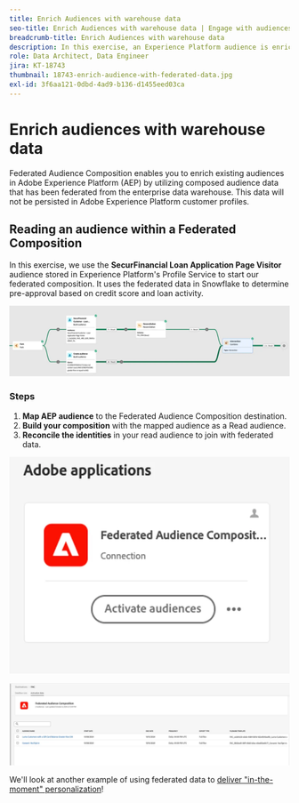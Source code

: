 ```yaml
---
title: Enrich Audiences with warehouse data
seo-title: Enrich Audiences with warehouse data | Engage with audiences directly from your data warehouse using Federated Audience Composition
breadcrumb-title: Enrich Audiences with warehouse data
description: In this exercise, an Experience Platform audience is enriched with warehouse data.
role: Data Architect, Data Engineer
jira: KT-18743
thumbnail: 18743-enrich-audience-with-federated-data.jpg
exl-id: 3f6aa121-0dbd-4ad9-b136-d1455eed03ca
---
```

# Enrich audiences with warehouse data

Federated Audience Composition enables you to enrich existing audiences in Adobe Experience Platform (AEP) by utilizing composed audience data that has been federated from the enterprise data warehouse. This data will not be persisted in Adobe Experience Platform customer profiles.

## Reading an audience within a Federated Composition

In this exercise, we use the **SecurFinancial Loan Application Page Visitor** audience stored in Experience Platform's Profile Service to start our federated composition. It uses the federated data in Snowflake to determine pre-approval based on credit score and loan activity.

![federated-composition-example](assets/snowflake-preapproval.png)

### Steps

1. **Map AEP audience** to the Federated Audience Composition destination.
2. **Build your composition** with the mapped audience as a Read audience.
3. **Reconcile the identities** in your read audience to join with federated data.

 ![federated-method-1-1](assets/federated-method-1-1.png)

 ![federated-method-1-2](assets/federated-method-1-2.png)

We'll look at another example of using federated data to [deliver "in-the-moment" personalization](deliver-in-the-moment-personalization.md)!
